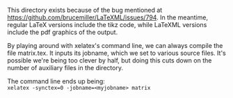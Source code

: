 This directory exists because of the bug mentioned at https://github.com/brucemiller/LaTeXML/issues/794.  In the meantime, regular LaTeX versions include the tikz code, while LaTeXML versions include the pdf graphics of the output.

By playing around with xelatex's command line, we can always compile the file matrix.tex.  It inputs its jobname, which we set to various source files.  It's possible we're being too clever by half, but doing this cuts down on the number of auxiliary files in the directory.

The command line ends up being:  
`xelatex -synctex=0 -jobname=<myjobname> matrix`
